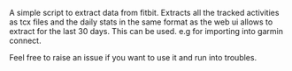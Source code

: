 A simple script to extract data from fitbit. Extracts all the tracked activities as tcx files and the daily stats in the same format as the web ui allows to extract for the last 30 days.
This can be used. e.g for importing into garmin connect.

Feel free to raise an issue if you want to use it and run into troubles.
